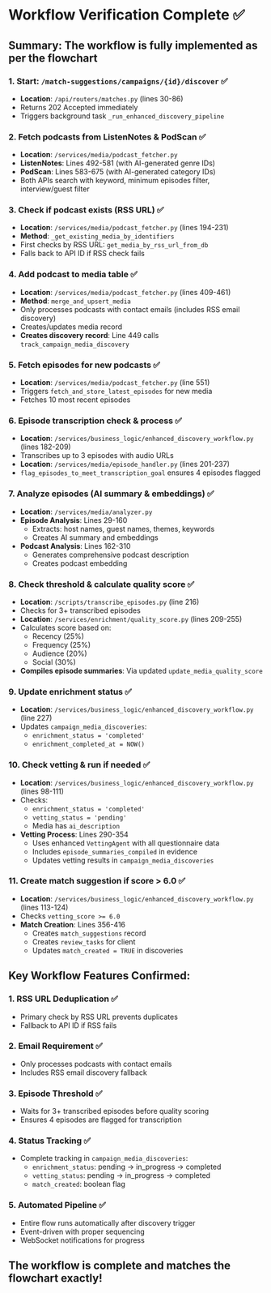 # Workflow Verification Complete ✅

## Summary: The workflow is fully implemented as per the flowchart

### 1. **Start: `/match-suggestions/campaigns/{id}/discover`** ✅
- **Location**: `/api/routers/matches.py` (lines 30-86)
- Returns 202 Accepted immediately
- Triggers background task `_run_enhanced_discovery_pipeline`

### 2. **Fetch podcasts from ListenNotes & PodScan** ✅
- **Location**: `/services/media/podcast_fetcher.py`
- **ListenNotes**: Lines 492-581 (with AI-generated genre IDs)
- **PodScan**: Lines 583-675 (with AI-generated category IDs)
- Both APIs search with keyword, minimum episodes filter, interview/guest filter

### 3. **Check if podcast exists (RSS URL)** ✅
- **Location**: `/services/media/podcast_fetcher.py` (lines 194-231)
- **Method**: `_get_existing_media_by_identifiers`
- First checks by RSS URL: `get_media_by_rss_url_from_db`
- Falls back to API ID if RSS check fails

### 4. **Add podcast to media table** ✅
- **Location**: `/services/media/podcast_fetcher.py` (lines 409-461)
- **Method**: `merge_and_upsert_media`
- Only processes podcasts with contact emails (includes RSS email discovery)
- Creates/updates media record
- **Creates discovery record**: Line 449 calls `track_campaign_media_discovery`

### 5. **Fetch episodes for new podcasts** ✅
- **Location**: `/services/media/podcast_fetcher.py` (line 551)
- Triggers `fetch_and_store_latest_episodes` for new media
- Fetches 10 most recent episodes

### 6. **Episode transcription check & process** ✅
- **Location**: `/services/business_logic/enhanced_discovery_workflow.py` (lines 182-209)
- Transcribes up to 3 episodes with audio URLs
- **Location**: `/services/media/episode_handler.py` (lines 201-237)
- `flag_episodes_to_meet_transcription_goal` ensures 4 episodes flagged

### 7. **Analyze episodes (AI summary & embeddings)** ✅
- **Location**: `/services/media/analyzer.py`
- **Episode Analysis**: Lines 29-160
  - Extracts: host names, guest names, themes, keywords
  - Creates AI summary and embeddings
- **Podcast Analysis**: Lines 162-310
  - Generates comprehensive podcast description
  - Creates podcast embedding

### 8. **Check threshold & calculate quality score** ✅
- **Location**: `/scripts/transcribe_episodes.py` (line 216)
- Checks for 3+ transcribed episodes
- **Location**: `/services/enrichment/quality_score.py` (lines 209-255)
- Calculates score based on:
  - Recency (25%)
  - Frequency (25%)
  - Audience (20%)
  - Social (30%)
- **Compiles episode summaries**: Via updated `update_media_quality_score`

### 9. **Update enrichment status** ✅
- **Location**: `/services/business_logic/enhanced_discovery_workflow.py` (line 227)
- Updates `campaign_media_discoveries`:
  - `enrichment_status = 'completed'`
  - `enrichment_completed_at = NOW()`

### 10. **Check vetting & run if needed** ✅
- **Location**: `/services/business_logic/enhanced_discovery_workflow.py` (lines 98-111)
- Checks:
  - `enrichment_status = 'completed'`
  - `vetting_status = 'pending'`
  - Media has `ai_description`
- **Vetting Process**: Lines 290-354
  - Uses enhanced `VettingAgent` with all questionnaire data
  - Includes `episode_summaries_compiled` in evidence
  - Updates vetting results in `campaign_media_discoveries`

### 11. **Create match suggestion if score > 6.0** ✅
- **Location**: `/services/business_logic/enhanced_discovery_workflow.py` (lines 113-124)
- Checks `vetting_score >= 6.0`
- **Match Creation**: Lines 356-416
  - Creates `match_suggestions` record
  - Creates `review_tasks` for client
  - Updates `match_created = TRUE` in discoveries

## Key Workflow Features Confirmed:

### 1. **RSS URL Deduplication** ✅
- Primary check by RSS URL prevents duplicates
- Fallback to API ID if RSS fails

### 2. **Email Requirement** ✅
- Only processes podcasts with contact emails
- Includes RSS email discovery fallback

### 3. **Episode Threshold** ✅
- Waits for 3+ transcribed episodes before quality scoring
- Ensures 4 episodes are flagged for transcription

### 4. **Status Tracking** ✅
- Complete tracking in `campaign_media_discoveries`:
  - `enrichment_status`: pending → in_progress → completed
  - `vetting_status`: pending → in_progress → completed
  - `match_created`: boolean flag

### 5. **Automated Pipeline** ✅
- Entire flow runs automatically after discovery trigger
- Event-driven with proper sequencing
- WebSocket notifications for progress

## The workflow is complete and matches the flowchart exactly!